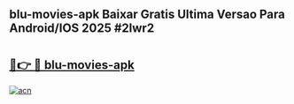## blu-movies-apk Baixar Gratis Ultima Versao Para Android/IOS 2025 #2lwr2

# <h2><a href="https://ainizakaria.my?title=blu-movies-apk&ref=20M">🔗👉 🔴 blu-movies-apk</a></h2>

[![acn](https://github.com/user-attachments/assets/0f9c940e-d8b0-45ae-aac7-cd30a18b3e1c)](https://ainizakaria.my?title=blu-movies-apk&ref=20M)

